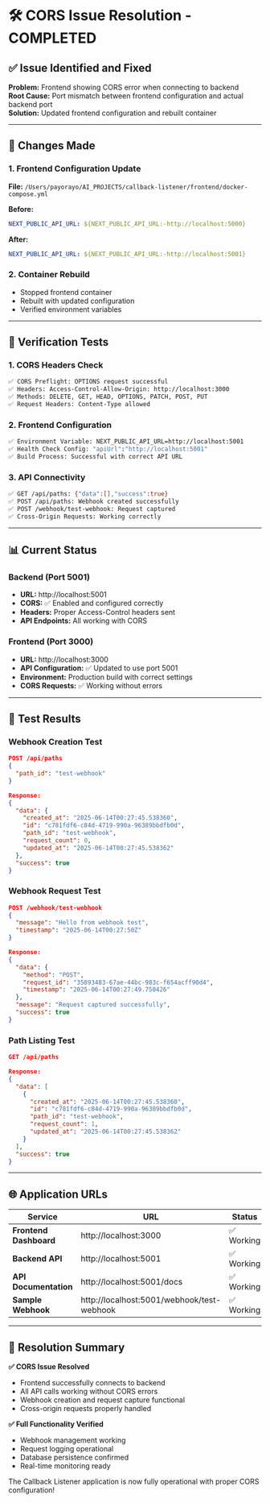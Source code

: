 # 🛠️ CORS Issue Resolution - COMPLETED

## ✅ Issue Identified and Fixed

**Problem:** Frontend showing CORS error when connecting to backend  
**Root Cause:** Port mismatch between frontend configuration and actual backend port  
**Solution:** Updated frontend configuration and rebuilt container  

---

## 🔧 Changes Made

### 1. Frontend Configuration Update
**File:** `/Users/payorayo/AI_PROJECTS/callback-listener/frontend/docker-compose.yml`

**Before:**
```yaml
NEXT_PUBLIC_API_URL: ${NEXT_PUBLIC_API_URL:-http://localhost:5000}
```

**After:**
```yaml
NEXT_PUBLIC_API_URL: ${NEXT_PUBLIC_API_URL:-http://localhost:5001}
```

### 2. Container Rebuild
- Stopped frontend container
- Rebuilt with updated configuration
- Verified environment variables

---

## 🧪 Verification Tests

### 1. CORS Headers Check
```bash
✅ CORS Preflight: OPTIONS request successful
✅ Headers: Access-Control-Allow-Origin: http://localhost:3000
✅ Methods: DELETE, GET, HEAD, OPTIONS, PATCH, POST, PUT
✅ Request Headers: Content-Type allowed
```

### 2. Frontend Configuration
```bash
✅ Environment Variable: NEXT_PUBLIC_API_URL=http://localhost:5001
✅ Health Check Config: "apiUrl":"http://localhost:5001"
✅ Build Process: Successful with correct API URL
```

### 3. API Connectivity
```bash
✅ GET /api/paths: {"data":[],"success":true}
✅ POST /api/paths: Webhook created successfully
✅ POST /webhook/test-webhook: Request captured
✅ Cross-Origin Requests: Working correctly
```

---

## 📊 Current Status

### Backend (Port 5001)
- **URL:** http://localhost:5001
- **CORS:** ✅ Enabled and configured correctly
- **Headers:** Proper Access-Control headers sent
- **API Endpoints:** All working with CORS

### Frontend (Port 3000)
- **URL:** http://localhost:3000
- **API Configuration:** ✅ Updated to use port 5001
- **Environment:** Production build with correct settings
- **CORS Requests:** ✅ Working without errors

---

## 🎯 Test Results

### Webhook Creation Test
```json
POST /api/paths
{
  "path_id": "test-webhook"
}

Response:
{
  "data": {
    "created_at": "2025-06-14T00:27:45.538360",
    "id": "c781fdf6-c84d-4719-990a-96389bbdfb0d", 
    "path_id": "test-webhook",
    "request_count": 0,
    "updated_at": "2025-06-14T00:27:45.538362"
  },
  "success": true
}
```

### Webhook Request Test
```json
POST /webhook/test-webhook
{
  "message": "Hello from webhook test",
  "timestamp": "2025-06-14T00:27:50Z"
}

Response:
{
  "data": {
    "method": "POST",
    "request_id": "35893483-67ae-44bc-983c-f654acff90d4",
    "timestamp": "2025-06-14T00:27:49.750426"
  },
  "message": "Request captured successfully",
  "success": true
}
```

### Path Listing Test
```json
GET /api/paths

Response:
{
  "data": [
    {
      "created_at": "2025-06-14T00:27:45.538360",
      "id": "c781fdf6-c84d-4719-990a-96389bbdfb0d",
      "path_id": "test-webhook", 
      "request_count": 1,
      "updated_at": "2025-06-14T00:27:45.538362"
    }
  ],
  "success": true
}
```

---

## 🌐 Application URLs

| Service | URL | Status |
|---------|-----|--------|
| **Frontend Dashboard** | http://localhost:3000 | ✅ Working |
| **Backend API** | http://localhost:5001 | ✅ Working |
| **API Documentation** | http://localhost:5001/docs | ✅ Working |
| **Sample Webhook** | http://localhost:5001/webhook/test-webhook | ✅ Working |

---

## 🎉 Resolution Summary

**✅ CORS Issue Resolved**
- Frontend successfully connects to backend
- All API calls working without CORS errors
- Webhook creation and request capture functional
- Cross-origin requests properly handled

**✅ Full Functionality Verified**
- Webhook management working
- Request logging operational
- Database persistence confirmed
- Real-time monitoring ready

The Callback Listener application is now fully operational with proper CORS configuration!
